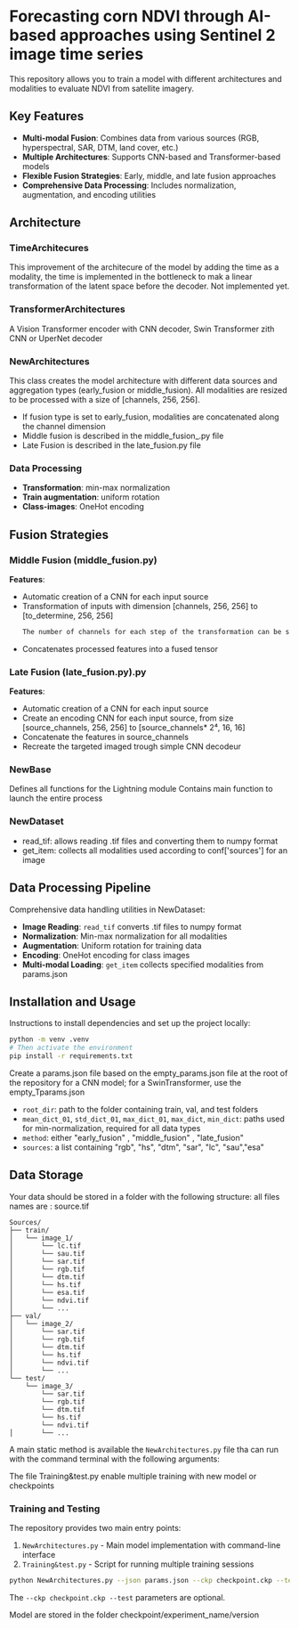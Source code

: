 # Forecasting corn NDVI through AI-based approaches using Sentinel 2 image time series

This repository allows you to train a model with different architectures and modalities to evaluate NDVI from satellite imagery.

## Key Features

- **Multi-modal Fusion**: Combines data from various sources (RGB, hyperspectral, SAR, DTM, land cover, etc.)
- **Multiple Architectures**: Supports CNN-based and Transformer-based models
- **Flexible Fusion Strategies**: Early, middle, and late fusion approaches
- **Comprehensive Data Processing**: Includes normalization, augmentation, and encoding utilities


## Architecture

### TimeArchitecures
This improvement of the architecure of the model by adding the time as a modality, the time is implemented in the bottleneck to mak a linear transformation of the latent space before the decoder. Not implemented yet.

### TransformerArchitectures
A Vision Transformer encoder with CNN decoder, 
Swin Transformer zith CNN or UperNet decoder

### NewArchitectures
This class creates the model architecture with different data sources and aggregation types (early_fusion or middle_fusion).
All modalities are resized to be processed with a size of [channels, 256, 256].
- If fusion type is set to early_fusion, modalities are concatenated along the channel dimension
- Middle fusion is described in the middle_fusion_.py file
- Late Fusion is described in the late_fusion.py file

### Data Processing
- **Transformation**: min-max normalization
- **Train augmentation**: uniform rotation
- **Class-images**: OneHot encoding

## Fusion Strategies

### Middle Fusion (middle_fusion.py)
**Features**:
- Automatic creation of a CNN for each input source
- Transformation of inputs with dimension [channels, 256, 256] to [to_determine, 256, 256]
    ```markdown
    The number of channels for each step of the transformation can be specified in the `params.json` file under the `conf_'source'` key.
    ```
- Concatenates processed features into a fused tensor

### Late Fusion (late_fusion.py).py
**Features**:
- Automatic creation of a CNN for each input source
- Create an encoding CNN for each input source, from size [source_channels, 256, 256] to [source_channels* 2⁴, 16, 16]
- Concatenate the features in source_channels
- Recreate the targeted imaged trough simple CNN decodeur

### NewBase
Defines all functions for the Lightning module
Contains main function to launch the entire process

### NewDataset
- read_tif: allows reading .tif files and converting them to numpy format
- get_item: collects all modalities used according to conf['sources'] for an image

## Data Processing Pipeline

Comprehensive data handling utilities in NewDataset:
- **Image Reading**: `read_tif` converts .tif files to numpy format
- **Normalization**: Min-max normalization for all modalities
- **Augmentation**: Uniform rotation for training data
- **Encoding**: OneHot encoding for class images
- **Multi-modal Loading**: `get_item` collects specified modalities from params.json

## Installation and Usage

Instructions to install dependencies and set up the project locally:

```bash
python -m venv .venv
# Then activate the environment
pip install -r requirements.txt
```

Create a params.json file based on the empty_params.json file at the root of the repository for a CNN model; for a SwinTransformer, use the empty_Tparams.json

- `root_dir`: path to the folder containing train, val, and test folders
- `mean_dict_01`, `std_dict_01`, `max_dict_01`, `max_dict`, `min_dict`: paths used for min-normalization, required for all data types
- `method`: either "early_fusion" , "middle_fusion" , "late_fusion"
- `sources`: a list containing "rgb", "hs", "dtm", "sar", "lc", "sau","esa"


## Data Storage

Your data should be stored in a folder with the following structure:
all files names are : source.tif 
```
Sources/
├── train/
│   └── image_1/
│       └── lc.tif
│       └── sau.tif
│       └── sar.tif
│       └── rgb.tif
│       └── dtm.tif
│       └── hs.tif
│       └── esa.tif
│       └── ndvi.tif
│       └── ...
├── val/
│   └── image_2/
│       └── sar.tif
│       └── rgb.tif
│       └── dtm.tif
│       └── hs.tif
│       └── ndvi.tif
│       └── ...
└── test/
    └── image_3/
        └── sar.tif
        └── rgb.tif
        └── dtm.tif
        └── hs.tif
        └── ndvi.tif
│       └── ...
```

A main static method is available the `NewArchitectures.py` file tha can run with  the command terminal with the following arguments:

The file Training&test.py enable multiple training with new model or checkpoints

### Training and Testing

The repository provides two main entry points:

1. `NewArchitectures.py` - Main model implementation with command-line interface
2. `Training&test.py` - Script for running multiple training sessions

```bash
python NewArchitectures.py --json params.json --ckp checkpoint.ckp --test
```

The `--ckp checkpoint.ckp --test` parameters are optional.

Model are stored in the folder checkpoint/experiment_name/version